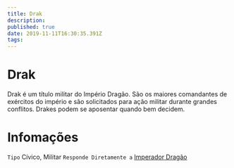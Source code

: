```yaml
---
title: Drak
description: 
published: true
date: 2019-11-11T16:30:35.391Z
tags: 
---
```


<!-- SUBTITLE: Visão geral sobre Drak -->

# Drak
Drak é um título militar do Império Dragão. São os maiores comandantes de exércitos do império e são solicitados para ação militar durante grandes conflitos. Drakes podem se aposentar quando bem decidem.

# Infomações
`Tipo` Cívico, Militar
`Responde Diretamente a` [Imperador Dragão](http://localhost/rankings-e-titulos/imperador-dragao#imperador-dragao)
